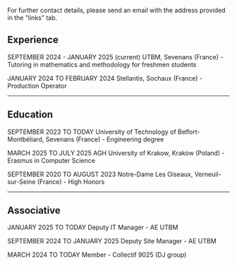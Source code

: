 For further contact details, please send an email with the address provided in the "links" tab.

## Experience
SEPTEMBER 2024 - JANUARY 2025 (current)
UTBM, Sevenans (France) - Tutoring in mathematics and methodology for
freshmen students  

JANUARY 2024 TO FEBRUARY 2024
Stellantis, Sochaux (France) - Production Operator  

---
## Education
SEPTEMBER 2023 TO TODAY
University of Technology of Belfort-Montbéliard, Sevenans (France) -
Engineering degree  

MARCH 2025 TO JULY 2025
AGH University of Krakow, Kraków (Poland) - Erasmus in Computer Science  

SEPTEMBER 2020 TO AUGUST 2023
Notre-Dame Les Oiseaux, Verneuil-sur-Seine (France) - High Honors

---
## Associative
JANUARY 2025 TO TODAY  Deputy IT Manager  - AE UTBM  

SEPTEMBER 2024 TO JANUARY 2025 Deputy Site Manager - AE UTBM  

MARCH 2024 TO TODAY Member - Collectif 9025 (DJ group)